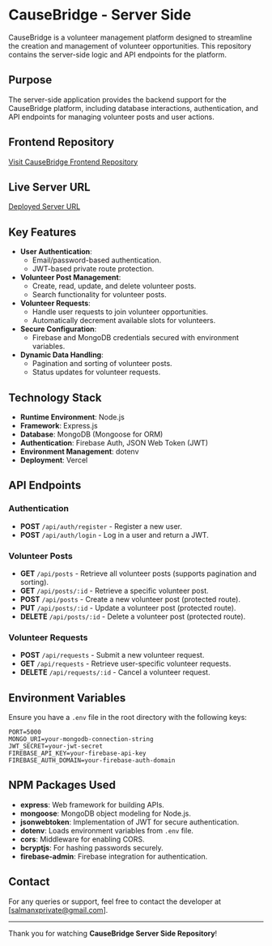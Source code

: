 # CauseBridge - Server Side

CauseBridge is a volunteer management platform designed to streamline the creation and management of volunteer opportunities. This repository contains the server-side logic and API endpoints for the platform.

## Purpose
The server-side application provides the backend support for the CauseBridge platform, including database interactions, authentication, and API endpoints for managing volunteer posts and user actions.

## Frontend Repository
[Visit CauseBridge Frontend Repository](https://github.com/salmanfxrsi/causebridge-frontend)

## Live Server URL
[Deployed Server URL](https://cause-bridge-server-side.vercel.app/)

## Key Features
- **User Authentication**:
  - Email/password-based authentication.
  - JWT-based private route protection.
- **Volunteer Post Management**:
  - Create, read, update, and delete volunteer posts.
  - Search functionality for volunteer posts.
- **Volunteer Requests**:
  - Handle user requests to join volunteer opportunities.
  - Automatically decrement available slots for volunteers.
- **Secure Configuration**:
  - Firebase and MongoDB credentials secured with environment variables.
- **Dynamic Data Handling**:
  - Pagination and sorting of volunteer posts.
  - Status updates for volunteer requests.

## Technology Stack
- **Runtime Environment**: Node.js
- **Framework**: Express.js
- **Database**: MongoDB (Mongoose for ORM)
- **Authentication**: Firebase Auth, JSON Web Token (JWT)
- **Environment Management**: dotenv
- **Deployment**: Vercel

## API Endpoints
### Authentication
- **POST** `/api/auth/register` - Register a new user.
- **POST** `/api/auth/login` - Log in a user and return a JWT.

### Volunteer Posts
- **GET** `/api/posts` - Retrieve all volunteer posts (supports pagination and sorting).
- **GET** `/api/posts/:id` - Retrieve a specific volunteer post.
- **POST** `/api/posts` - Create a new volunteer post (protected route).
- **PUT** `/api/posts/:id` - Update a volunteer post (protected route).
- **DELETE** `/api/posts/:id` - Delete a volunteer post (protected route).

### Volunteer Requests
- **POST** `/api/requests` - Submit a new volunteer request.
- **GET** `/api/requests` - Retrieve user-specific volunteer requests.
- **DELETE** `/api/requests/:id` - Cancel a volunteer request.

## Environment Variables
Ensure you have a `.env` file in the root directory with the following keys:
```env
PORT=5000
MONGO_URI=your-mongodb-connection-string
JWT_SECRET=your-jwt-secret
FIREBASE_API_KEY=your-firebase-api-key
FIREBASE_AUTH_DOMAIN=your-firebase-auth-domain
```

## NPM Packages Used
- **express**: Web framework for building APIs.
- **mongoose**: MongoDB object modeling for Node.js.
- **jsonwebtoken**: Implementation of JWT for secure authentication.
- **dotenv**: Loads environment variables from `.env` file.
- **cors**: Middleware for enabling CORS.
- **bcryptjs**: For hashing passwords securely.
- **firebase-admin**: Firebase integration for authentication.

## Contact
For any queries or support, feel free to contact the developer at [salmanxprivate@gmail.com].

---
Thank you for watching **CauseBridge Server Side Repository**!
